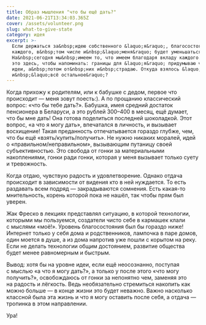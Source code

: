```yaml
---
title: Образ мышления "что бы ещё дать?"
date: 2021-06-21T13:34:03.365Z
cover: /assets/volunteer.png
slug: what-to-give-state
category: идея
excerpt: >-
  Если держаться за&nbsp;идею собственного &laquo;я&raquo;, благосостояние
  каждого, в&nbsp;том числе и&nbsp;&laquo;меня&raquo; будет уменьшаться.
  На&nbsp;сегодня мы&nbsp;имеем то, что имеем благодаря вкладу каждого. Закреплю
  это здесь, чтобы напоминать: границы для &laquo;я&raquo; придумываю через
  идеи, а&nbsp;потом от&nbsp;них и&nbsp;страдаю. Откуда взялось &laquo;я&raquo;
  и&nbsp;&laquo;всё остальное&raquo;?
---
```

<p>Когда прихожу к&nbsp;родителям, или к&nbsp;бабушке с&nbsp;дедом, первое что происходит&nbsp;&mdash; меня зовут поесть:). А&nbsp;по&nbsp;прощанию классический вопрос: &laquo;что&nbsp;бы тебе дать?&raquo;. Бабушка, имея средний достаток пенсионера в&nbsp;Беларуси, а&nbsp;это рублей 300&ndash;400 в&nbsp;месяц, ещё думает, что&nbsp;бы мне дать! Она готова поделиться последней шоколадкой. Этот вопрос, &laquo;а&nbsp;что я&nbsp;могу дать&raquo;, впечатался в&nbsp;личность, и&nbsp;вызывает восхищение! Такая преданность отпечатывается гораздо глубже, чем, что&nbsp;бы ещё &laquo;взять/купить/получить&raquo;. Не&nbsp;нужно никаких моралей, идей о&nbsp;&laquo;правильном/неправильном&raquo;, вызывающим путаницу своей субъективностью. Это свобода от&nbsp;гонки за&nbsp;материальными накоплениями, гонки ради гонки, которая у&nbsp;меня вызывает только суету и&nbsp;тревожность.</p>
<p>Когда отдаю, чувствую радость и&nbsp;удовлетворение. Однако отдача происходит в&nbsp;зависимости от&nbsp;видения кто в&nbsp;ней нуждается. То&nbsp;есть раздавать всем подряд&nbsp;&mdash; закрадываются сомнения. Есть <nobr>какая-то</nobr> мнительность, корень которой пока не&nbsp;нашёл, так чтобы прям был уверен.</p>
<p>Жак Фреско в&nbsp;лекциях представлял ситуацию, в&nbsp;которой технологии, которыми мы&nbsp;пользуемся, создатели чисто себе в&nbsp;кармашек клали с&nbsp;мыслями &laquo;моё!&raquo;. Уровень благосостояния был&nbsp;бы гораздо ниже! Интернет только у&nbsp;себя дома и&nbsp;родственников, лампочка в&nbsp;паре домов, один моется в&nbsp;душе, а&nbsp;из&nbsp;дома напротив уже пошли с&nbsp;корытом на&nbsp;реку. Если не&nbsp;делать технологии общим достоянием, развитие общества будет менее равномерным и&nbsp;быстрым.</p>
<p>Вывод: хотя&nbsp;бы на&nbsp;уровне идеи, если ещё неосознанно, поступая с&nbsp;мыслью &laquo;а&nbsp;что я&nbsp;могу дать?&raquo;, а&nbsp;только у&nbsp;после этого &laquo;что могу получить?&raquo;, освобождаюсь от&nbsp;гонки за&nbsp;непонятно чем, заменяя это на&nbsp;радость и&nbsp;лёгкость. Ведь необязательно стремиться накопить как можно больше&nbsp;&mdash; в&nbsp;конце жизни это будет неважно. Важно насколько классной была эта жизнь и&nbsp;что я&nbsp;могу оставить после себя, а&nbsp;отдача&nbsp;&mdash; тропинка в&nbsp;этом направлении.</p>
<p>Ура!</p>
